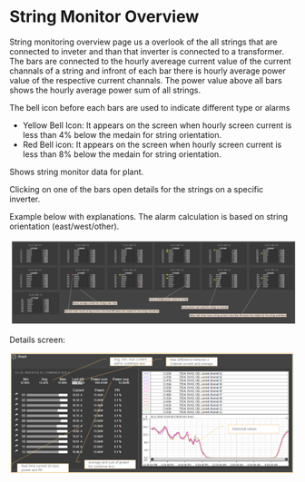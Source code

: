 # String Monitor Overview


String monitoring overview page us a overlook of the all strings that are connected to inveter and than that inverter is connected to a transformer.
The bars are connected to the hourly avereage current value of the current channals of a string and infront of each bar there is hourly average power value of the respective current channals.
The power value above all bars shows the hourly average power sum of all strings.

The bell icon before each bars are used to indicate different type or alarms

* Yellow Bell Icon: It appears on the screen when hourly screen current is less than 4% below the medain for string orientation.
* Red Bell icon: It appears on the screen when hourly screen current is less than 8% below the medain for string orientation.

Shows string monitor data for plant.

Clicking on one of the bars open details for the strings on a specific inverter.

Example below with explanations. The alarm calculation is based on string orientation (east/west/other).

![String monitor](../Images/stringmonitoroverview.png)

Details screen:

![String monitor details](../Images/stringmonitor%20details.png)